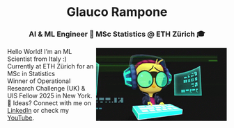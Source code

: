 <h1 align="center">Glauco Rampone</h1>
<h3 align="center">AI & ML Engineer 🤖 MSc Statistics @ ETH Zürich 🎓</h3>
<img align="right" src="hackerman.gif" width="300"/>

<ul style="list-style-type: none; margin: 0; padding: 0;">
      <li> Hello World! I’m an ML Scientist from Italy :)</li>
      <li> Currently at ETH Zürich for an MSc in Statistics</li>
      <li> Winner of Operational Research Challenge (UK) & UIS Fellow 2025 in New York.</li>
      <li>💭 Ideas? Connect with me on <a href="https://www.linkedin.com/in/glaucorampone" target="_blank">LinkedIn</a> or check my <a href="www.youtube.com/@GlaucoRampone" target="_blank">YouTube</a>.</li>
</ul>
